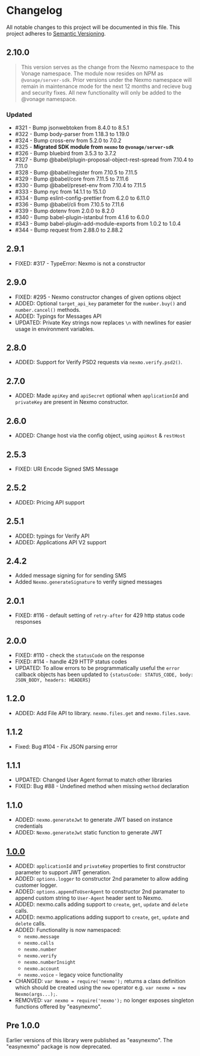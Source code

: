 # Changelog

All notable changes to this project will be documented in this file. This project adheres to [Semantic Versioning](http://semver.org/).

## 2.10.0

>This version serves as the change from the Nexmo namespace to the Vonage namespace. The module now resides on NPM as `@vonage/server-sdk`. Prior versions under the Nexmo namespace will remain in maintenance mode for the next 12 months and recieve bug and security fixes. All new functionality will only be added to the @vonage namespace.

### Updated

* #321 - Bump jsonwebtoken from 8.4.0 to 8.5.1
* #322 - Bump body-parser from 1.18.3 to 1.19.0
* #324 - Bump cross-env from 5.2.0 to 7.0.2
* #325 - **Migrated SDK module from `nexmo` to `@vonage/server-sdk`**
* #326 - Bump bluebird from 3.5.3 to 3.7.2
* #327 - Bump @babel/plugin-proposal-object-rest-spread from 7.10.4 to 7.11.0
* #328 - Bump @babel/register from 7.10.5 to 7.11.5
* #329 - Bump @babel/core from 7.11.5 to 7.11.6
* #330 - Bump @babel/preset-env from 7.10.4 to 7.11.5
* #333 - Bump nyc from 14.1.1 to 15.1.0
* #334 - Bump eslint-config-prettier from 6.2.0 to 6.11.0
* #336 - Bump @babel/cli from 7.10.5 to 7.11.6
* #339 - Bump dotenv from 2.0.0 to 8.2.0
* #340 - Bump babel-plugin-istanbul from 4.1.6 to 6.0.0
* #343 - Bump babel-plugin-add-module-exports from 1.0.2 to 1.0.4
* #344 - Bump request from 2.88.0 to 2.88.2

## 2.9.1

* FIXED: #317 - TypeError: Nexmo is not a constructor

## 2.9.0

* FIXED: #295 - Nexmo constructor changes of given options object
* ADDED: Optional `target_api_key` parameter for the `number.buy()` and `number.cancel()` methods.  
* ADDED: Typings for Messages API
* UPDATED: Private Key strings now replaces `\n` with newlines for easier usage in environment variables.

## 2.8.0

* ADDED: Support for Verify PSD2 requests via `nexmo.verify.psd2()`.

## 2.7.0

* ADDED: Made `apiKey` and `apiSecret` optional when `applicationId` and `privateKey` are present in Nexmo constructor.

## 2.6.0

* ADDED: Change host via the config object, using `apiHost` & `restHost`

## 2.5.3

* FIXED: URI Encode Signed SMS Message

## 2.5.2

* ADDED: Pricing API support

## 2.5.1

* ADDED: typings for Verify API
* ADDED: Applications API V2 support

## 2.4.2

* Added message signing for for sending SMS
* Added `Nexmo.generateSignature` to verify signed messages

## 2.0.1

* FIXED: #116 - default setting of `retry-after` for 429 http status code responses

## 2.0.0

* FIXED: #110 - check the `statusCode` on the response
* FIXED: #114 - handle 429 HTTP status codes
* UPDATED: To allow errors to be programmatically useful the `error` callback objects has been updated to `{statusCode: STATUS_CODE, body: JSON_BODY, headers: HEADERS}`

## 1.2.0

* ADDED: Add File API to library. `nexmo.files.get` and `nexmo.files.save`.

## 1.1.2

* Fixed: Bug #104 - Fix JSON parsing error

## 1.1.1

* UPDATED: Changed User Agent format to match other libraries
* FIXED: Bug #88 - Undefined method when missing `method` declaration

## 1.1.0

* ADDED: `nexmo.generateJwt` to generate JWT based on instance credentials
* ADDED: `Nexmo.generateJwt` static function to generate JWT

## [1.0.0]

* ADDED: `applicationId` and `privateKey` properties to first constructor parameter to support JWT generation.
* ADDED: `options.logger` to constructor 2nd parameter to allow adding customer logger.
* ADDED: `options.appendToUserAgent` to constructor 2nd paramater to append custom string to `User-Agent` header sent to Nexmo.
* ADDED: nexmo.calls adding support to `create`, `get`, `update` and `delete` calls.
* ADDED: nexmo.applications adding support to `create`, `get`, `update` and `delete` calls.
* ADDED: Functionality is now namespaced:
    * `nexmo.message`
    * `nexmo.calls`
    * `nexmo.number`
    * `nexmo.verify`
    * `nexmo.numberInsight`
    * `nexmo.account`
    * `nexmo.voice` - legacy voice functionality
* CHANGED: `var Nexmo = require('nexmo');` returns a class definition which should be created using the `new` operator e.g. `var nexmo = new Nexmo(args...);`.
* REMOVED: `var nexmo = require('nexmo');` no longer exposes singleton functions offered by "easynexmo".

## Pre 1.0.0

Earlier versions of this library were published as "easynexmo". The "easynexmo" package is now deprecated.

[1.0.0]: https://github.com/Nexmo/nexmo-node/tree/v1.0.0
